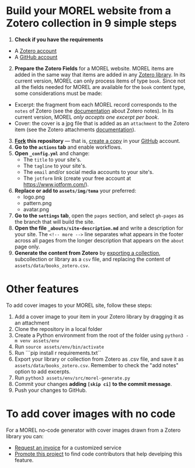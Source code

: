 # Build your MOREL website from a Zotero collection in 9 simple steps
1. **Check if you have the requirements**
  - A [Zotero account](https://www.zotero.org/user/register/)
  - A [GitHub account](https://github.com/signup)
2. **Prepare the Zotero Fields** for a MOREL website. MOREL items are added in the same way that items are added in any [Zotero library](https://www.zotero.org/support/adding_items_to_zotero). In its current version, MOREL can only process items of type `book`. Since not all the fields needed for MOREL are available for the `book` content type, some considerations must be made:
  - Excerpt: the fragment from each MOREL record corresponds to the `notes` of Zotero (see the [documentation](https://www.zotero.org/support/notes) about Zotero notes). In its current version, MOREL *only accepts one excerpt per book*.
  - Cover: the cover is a jpg file that is added as an `attachment` to the Zotero item (see the Zotero attachments [documentation](https://www.zotero.org/support/attaching_files)).
3. **[Fork](https://github.com/morelrep/morel-no-code-generator/fork) this repository** — that is, [create a copy](https://github.com/morelrep/morel-no-code-generator/fork) in your [GitHub](https://github.com) account.
4. **Go to the `actions` tab** and enable workflows.
5. **Open `_config.yml`** and change:
   - The `title` to your site's.
   - The `tagline` to your site's.
   - The `email` and/or social media accounts to your site's.
   - The `jotform` link (create your free account at https://www.jotform.com/).
6. **Replace or add to `assets/img/tema`** your preferred:
   - logo.png
   - pattern.png
   - avatar.png
7. **Go to the `settings` tab**, open the `pages` section, and select `gh-pages` as the branch that will build the site.
8. **Open the file `_abouts/site-description.md`** and write a description for your site. The `<!-- more -->` line separates what appears in the footer across all pages from the longer description that appears on the `about` page only.
9. **Generate the content from Zotero** by [exporting a collection](https://forums.zotero.org/discussion/5286/can-one-export-a-collection-and-not-the-entire-library), subcollection or library as a `csv` file, and replacing the content of `assets/data/books_zotero.csv`.
# Other features
To add cover images to your MOREL site, follow these steps:
1. Add a cover image to your item in your Zotero library by dragging it as an attachment
2. Clone the repository in a local folder
3. Create a Python environment from the root of the folder using ```python3 -m venv assets/env```
4. Run ```source assets/env/bin/activate```
5. Run ```pip install r requirements.txt``
6. Export your library or collection from Zotero as .csv file, and save it as `assets/data/books_zotero.csv`. Remember to check the "add notes" option to add excerpts.
7. Run ```python3 assets/env/src/morel-generate.py```
8. Commit your changes **adding ```[skip ci]``` to the commit message**.
9. Push your changes to GitHub.
# To add cover images with no code
For a MOREL no-code generator with cover images drawn from a Zotero library you can:

- [Request an invoice](mailto:proyectomorel@gmail.com) for a customized service
- [Promote this project](https://www.addtoany.com/share#url=http%3A%2F%2F127.0.0.1%3A4000%2Fmorel-no-code-generator%2F&title=%7C%20MOREL%20no-code%20website%20generator) to find code contributors that help develping this feature.